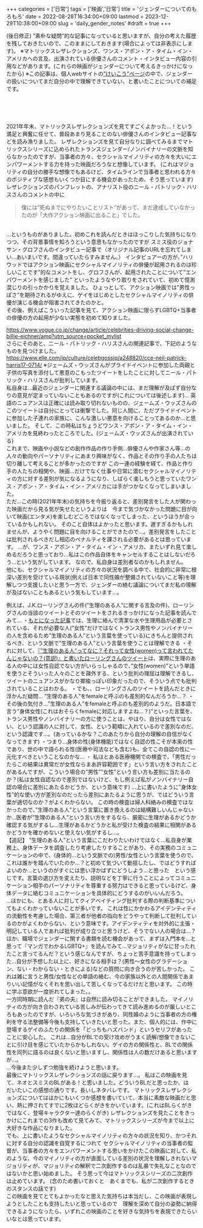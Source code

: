 +++
categories = ['日常']
tags = ['映画','日常']
title = 'ジェンダーについてのもろもろ'
date = 2022-08-28T16:34:00+09:00
lastmod = 2023-12-29T10:38:00+09:00
slug = 'daily_gender_notes'
#draft = true
+++

(後日修正) ”素朴な疑問”的な記事になっていると思いますが、自分の考えた履歴を残しておきたいので、このままにしておきます(場合によっては非表示にします)。
※マトリックスレザレクションズ、ワンス・アポン・ア・タイム・イン・アメリカへの言及、出演されている俳優さんのコメント・インタビュー内容の引用などがあります。(これらの映画がジェンダーについて考えるきっかけになったから)
※この記事は、個人webサイトの[”けいこう”ページ](https://granit.rash.jp/keikou.html)の中で、ジェンダーの扱いについてまだ自分の中で理解できていない、と書いたことについての補足です。
<!--more-->
<br>
<br>
<br>

2021年年末、マトリックスレザレクションズを見てすごくよかった…！という満足と興奮に任せて、普段あまり見ることのない俳優さんのインタビュー記事などを読み漁りました。
レザレクションズを見て自分なりに調べてみるまでマトリックスシリーズに込められたトランスジェンダー/ノンバイナリーの文脈を知らなかったのですが、当事者の方々、セクシャルマイノリティの方々を大いにエンパワーメントする力を持った映画だろうなと想像しています。
(これはマジョリティの自分の勝手な想像でもあるけど、タイムラインで当事者と思われる方々のポジティブな感想もいくつか目にする機会があったため、そう思っています)
<br>
レザレクションズのパンフレットの、アナリスト役のニール・パトリック・ハリスさんのコメントの中に
<br>

> 僕には”死ぬまでにやりたいことリスト”があって、まだ達成していなかったのが「大作アクション映画に出ること」でした。

<br>
…というものがありました。初めこれを読んだときはほっこりした気持ちになりつつ、その背景事情を知ろうという意思もなかったのですが
スミス役のジョナサン・グロフさんのインタビュー記事で（オリジナル記事のURLを忘れてしまい…あいまいです。間違っていたらすみません。）
インタビュアーの方が、”ハリウッドではアクション映画にセクシャルマイノリティの俳優が起用されるのは珍しいことです”的なコメントをし、グロフさんが、起用されたことについて”エンパワーメントを感じました”
といったようなやり取りをされていて、初めて憶測混じりの引っかかりを覚えました。
ひょっとして、アクション映画では”男性っぽさ”を期待されるがゆえに、ゲイをはじめとしたセクシャルマイノリティの俳優が演じる機会が阻害されてきたのかと。
<br>
その後、例えばこういった記事を見て、アクション映画に限らずLGBTQ+当事者の俳優の方の起用が少ない実態を初めて知りました。

https://www.vogue.co.jp/change/article/celebrities-driving-social-change-billie-eichner/amp?utm_source=pocket_mylist
<br>
さらにそのあと、ニール・パトリック・ハリスさんの関連記事で、下記のようなものを見つけました。
https://www.elle.com/jp/culture/celebgossip/a248820/cce-neil-patrick-harris17-0714/
※ジェームズ・ウッズさんがプライドイベントに参加した両親と子供の写真を添付して悪意のこもったツイートをしたことに対してニール・パトリック・ハリスさんが批判しています。
<br>
私自身は…最近のジェンダーに関連する議論の中には、まだ理解が及ばず自分なりの意見が定まっていないこともあるのですが(これについては後述します)…
英語のニュアンスは正確には読み取り切れないものの、ジェームズ・ウッズさんのこのツイートは自分にとっては衝撃でした。同じ人間に、ただプライドイベントに参加した子連れの家族に、こんな激しい悪意を向けることってあるのか…と思いました。
そして、この時私はちょうどワンス・アポン・ア・タイム・イン・アメリカを見終わったところでした。(ジェームズ・ウッズさんが出演されている)
<br>
これまで、映画や小説などの創作作品の作り手側…俳優さんや作家さん等…の人々の動向やパーソナリティにあまり興味がなく、作品とその作り手の人たちは切り離して考えることが多かったのですが
この一連の経験を経て、作品と作り手の人たちの相関や、映画…だけでなく仕事や日常に潜むセクシャルマイノリティの方に対する差別が気になるようになり、しばらく楽しもうと思っていたワンス・アポン・ア・タイム・イン・アメリカには手がつかなくなってしまいました。
<br>
ただ…この時(2021年年末)の気持ちを今振り返ると、差別発言をした人が関わった映画だから見る気が失せたというよりは　今まで気づかなかった問題に目が向いて映画(エンタメ)を楽しむどころではなくなってしまった、というほうが合っているかもしれない。
そのこと自体はよかったと思います。遅すぎるかもしれませんが、ようやく問題に目を向けることができたので…。差別発言をしたことは批判されるべきだし相応のペナルティを課される必要があるとは思っています。
…が、ワンス・アポン・ア・タイム・イン・アメリカ、またいずれ見て楽しめるだろうと思っており…私はこの作品自体をキャンセルすることはしないだろう…という気がしています。
なので、私自身は差別者なのかもしれません。
<br>
他にも、セクシャルマイノリティの方々の状況を調べる中で、社会的に非常に根深い差別を受けている現状(例えば日本で同性婚が整備されていないこと等)を理解しつつ支援したいと思う一方で、ジェンダーの絡む議論についてまだ私の理解が及ばないこともあるという気もしています…。
<br>

例えば、J.K.ローリングさんの件(”生理のある人”に関する言及の件)、ローリングさんの当該のツイートとそのツイートをされるきっかけになった記事を読んでみて…
・[もとになった記事](https://www.devex.com/news/sponsored/opinion-creating-a-more-equal-post-covid-19-world-for-people-who-menstruate-97312)では、生理に絡んで清潔な水や生理用品が必要とされている、それが必要な人(“女性”だけではなくトランス男性やノンバイナリーの人を含めるため”生理のある人”という言葉を使っている)にきちんと提供されるべき、という文脈で”生理のある人”という言葉を使うことは理解できる
・それに対して、[『”生理のある人”ってなに？それって女性(women)って言われてたんじゃないの？(意訳)』と書いたローリングさんのツイート](https://twitter.com/jk_rowling/status/1269382518362509313?s=20&t=t8d7R7AeS3Zie15eeXeLiA)は、実際に生理のある人の中には女性自認でない方がいらっしゃるので、”女性(women)”という単語を使うとそういった人々のことを疎外する、という批判の理屈は理解できるし、ツイートのニュアンスがかなり揶揄っぽい印象だったので、そういう点でも批判されていることはわかる。
・でも、、ローリングさんのツイートを読んだときに浮かんだ疑問… ”生理のある人”をfemaleと呼ぶのも差別的なんだろうか…？
・その後の気付き…”生理のある人”をfemaleと呼ぶのも差別的のようだ。日本語で言う”身体女性(これはおそらくfemaleに対応しますよね…？)”といった言葉を、トランス男性やノンバイナリーの方に使うことは、やはり、自分は女性ではない、という認識の人に対して、女性、という範疇に入れているので差別なのだ、という認識です…。(あっているかな？このあたりから自分の理解の自信がなくなってきます)
・つまり…身体の性(身体機能)ではなく自認の性こそが本来の性であり、世の中で語られる性(医療や司法なども含む)も、全てこの自認の性に一元化すべきということなのかな…
・ 私はとある医療機関での検査で、「男性だったらこの結果は異常だが女性ならまあ許容範囲です」という言い方をされたことがあるんですが、こういう場合の”男性””女性”という言い方も差別に当たるのか？(私は女性自認なので差別ではないけど、もし例えば私がノンバイナリー自認の場合に差別にあたるかどうか、という意味です)
…上に書いたように”身体女性”的な使い方が差別なのだったら差別にあたるように思うが、ではどういう言葉が適切なのか？がよくわからない。
この時の検査は婦人科絡みの検査ではなかったので、”生理のある人”という言葉に置き換えるのは結構難しいんじゃないか…医者が”生理のある人”という言い方をするなら、厳密に生理があるかどうか確認する気がするし…生理があるかどうかと私が受けた検査の結果に相関があるかどうかを確かめないと使えない気がするし…。
<br>
【追記】
”生理のある人”という言葉にこだわりたいわけではなく…私自身が業務上、身体データを調査したり考慮したりすることがあり、その実務のコミュニケーションの中で、(身体的…という文脈での)男性/女性という言葉を使うので、これは誰かを踏んでいたのか…？と初めて気づいて動揺したし、ではどうすればよいのか…というのがすぐには思い浮かばずにどうしよう…と思った　という感じです。言葉の選び方を変えたり、説明などを丁寧に行うことによってコミュニケーション相手のパーソナリティを尊重する努力はできると思っているけど、身体データに絡むコミュニケーションを具体的にどうするのがいいんだろう。
<br>
…ほかにも、とある人に対してクィアベイティング批判する際の判断基準についてもよくわかっていないことが多いです。
これは性にかかわるアイデンティティの流動性を考慮した場合、第三者が他者の指向をどうやって判断して批判しているのかがよくわからない、という意味です。アイデンティティを対外的に主張・明記している人であれば批判が成り立つと思うけど、そうでない人の場合は…？
<br>
ほか、職場でジェンダーに関する書類を読む機会があって、まずは入門本を…と思って『マンガでわかるLGBTQ+』を読んでみて…マジョリティがなに甘ったれたこと言ってるんだ？という感じなんですが、ちょっと苦手意識を持ってしまった…自分が予想した以上に、好きになる相手は？(男性～女性のグラデーション、ない・わからない・ときによる)などの質問に向き合うのが苦しかった。
これは雑に言うと男性/女性などの単語の絡む、今の家族以外との人間関係であまりいい記憶がなくそれを思い出して苦しくなってるだけだと思います。
この時に学ぶ意欲が一度折れてしまった。。
<br>
一方同時期に読んだ『弟の夫』は自然に読み切ることができました。
マイノリティの方が向き合わされている苦しみが伝わってきて読み進めるのが厳しいところもあったのですが、いろいろな気づきがあり、同性婚のように当事者の方の権利を守る法整備等今後も支持していきたいと思った。また、個人的には、作中に登場するゲイのふたりの関係を「どっちもハズバンド」というセリフがあったことに安心した。
これは…自分がBLでの受け攻めがうまく読解/想像できないことに引け目を感じていたからかもしれない。ゲイの方の関係性と、BLでの関係性を同列に語るのは良くないと思いますし、関係性は人の数だけあると思いますが…。
<br>
…今後また少しずつ勉強を続けようと思います。
<br>
最後にマトリックスレザレクションズの話に戻ります…。
私はこの映画を見て、ネオとスミスのBLがある！と思いました。どういうBLだと思ったか、は　だいたいこの感想の通りです。長いしネタバレです。
マトリックスレザレクションズについてはほかにもいくつか感想を書いていて、本当に素敵な映画だと思い、熱に押されてすでに2枚ほどらくがきをかいています。(これはBLらくがきではなく、登場キャラクター達のらくがき)
レザレクションズを見たことをきっかけにこれまでの3作も改めて見てみて、マトリックスシリーズが今まで以上に大好きな作品になりました。
<br>
でも、上に書いたようなセクシャルマイノリティの方々の状況を知り、かつそれに対する自分の認識を自覚するにつれて
セクシャルマイノリティの当事者の監督が、当事者の方々をエンパワーメントする思いをかけたこの映画に対して、私のような、今のマイノリティの方が直面している差別の状況を理解しきれないマジョリティが、マジョリティの解釈で二次創作するのは乱暴で失礼なことなのではないかと思い始めました。
そう思って今はマトリックスシリーズの二次創作は止めています。
(念のため書いておくと　あくまでも、私が二次創作するときのスタンスの話です)
<br>
この映画を見てとてもよかったなと思えた気持ちは本当だし、この映画が表現しようとしたことも支持したいと思っているので　理解を深めて自分の姿勢に納得できるようになったら、いずれこの映画のことを好きな気持ちを表現できたらいいなとは思っています。
<br>